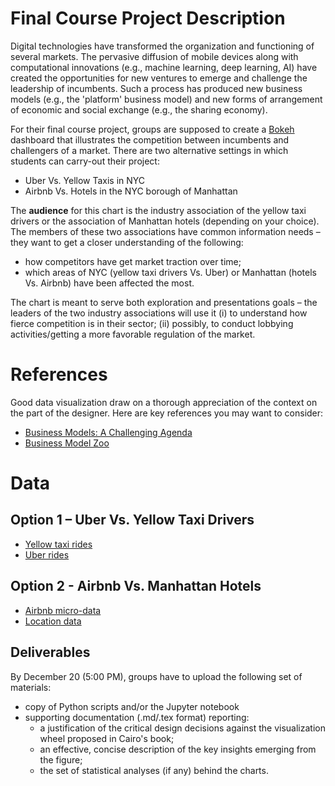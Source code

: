 Final Course Project Description
================================

Digital technologies have transformed the organization and functioning of
several markets. The pervasive diffusion of mobile devices along with
computational innovations (e.g., machine learning, deep learning, AI) have
created the opportunities for new ventures to emerge and challenge the
leadership of incumbents. Such a process has produced new business models (e.g.,
the 'platform' business model) and new forms of arrangement of economic and
social exchange (e.g., the sharing economy). 

For their final course project, groups are supposed to create a [Bokeh](https://docs.bokeh.org/en/latest/index.html) dashboard
that illustrates the competition between incumbents and challengers of a market.
There are two alternative settings in which students can carry-out their
project:

+ Uber Vs. Yellow Taxis in NYC
+ Airbnb Vs. Hotels in the NYC borough of Manhattan

The **audience** for this chart is the industry association of the yellow taxi
drivers or the association of Manhattan hotels (depending on your choice). The
members of these two associations have common information needs – they want to get a closer understanding of the following:

+ how competitors have get market traction over time;
+ which areas of NYC (yellow taxi drivers Vs. Uber) or Manhattan (hotels Vs.
    Airbnb) have been affected the most.

The chart is meant to serve both exploration and presentations goals – the
leaders of the two industry associations will use it (i) to understand how
fierce competition is in their sector; (ii) possibly, to conduct lobbying
activities/getting a more favorable regulation of the market.


References
==========

Good data visualization draw on a thorough appreciation of the context on the
part of the designer. Here are key references you may want to consider:

+ [Business Models: A Challenging Agenda](https://journals.sagepub.com/doi/full/10.1177/1476127013510112)
+ [Business Model Zoo](http://www.businessmodelzoo.com/)


Data
====

Option 1 – Uber Vs. Yellow Taxi Drivers
---------------------------------------

+ [Yellow taxi rides](https://www1.nyc.gov/site/tlc/about/tlc-trip-record-data.page)
+ [Uber rides](https://github.com/fivethirtyeight/uber-tlc-foil-response)


Option 2 - Airbnb Vs. Manhattan Hotels
--------------------------------------

+ [Airbnb micro-data](http://insideairbnb.com/get-the-data.html)
+ [Location data ](https://github.com/kavgan/OpinRank)


Deliverables
------------

By December 20 (5:00 PM), groups have to upload the following set of materials:

+ copy of Python scripts and/or the Jupyter notebook
+ supporting documentation (.md/.tex format) reporting:
  - a justification of the critical design decisions against the visualization wheel proposed
      in Cairo's book;
  - an effective, concise description of the key insights emerging from
      the figure;
  - the set of statistical analyses (if any) behind the charts.
